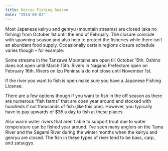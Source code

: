 ```yaml
---
title: Keiryu Fishing Season
date: "2014-08-02"
---
```

<p class="">Most Japanese keiryu and genryu (mountain streams) are closed (aka no fishing) from October 1st until the end of February. The closure coincide with spawning season and also help to protect the fisheries while there isn’t an abundant food supply. Occasionally certain regions closure schedule varies though – for example:</p>

<p class="">Some streams in the Tanzawa Mountains are open till October 15th.
Oshino does not open until March 15th.
Rivers in Nagano Prefecture open on February 16th.
Rivers on Izu Peninsula do not close until November 1st.</p>

<p class="">If the river you want to fish is open make sure you have a Japanese Fishing License.</p>

<p class="">There are a few options though if you want to fish in the off season as there are numerous “fish farms” that are open year around and stocked with hundreds if not thousands of fish (like this one). However, you typically have to pay upwards of $35 a day to fish at these places.</p>

<p class="">Also warm water rivers that aren’t able to support trout due to water temperature can be fished year around. I’ve seen many anglers on the Tama River and the Sagami River during the winter months when the keiryu and genryu are closed. The fish in these types of river tend to be bass, carp, and zatsugyo.</p>
                